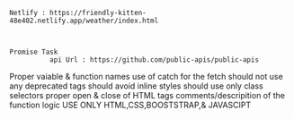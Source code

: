     Netlify : https://friendly-kitten-48e402.netlify.app/weather/index.html

    
                                                                          Promise Task
              api Url : https://github.com/public-apis/public-apis   
   Proper vaiable & function names 
   use of catch for the fetch
   should not use any deprecated tags
   should avoid inline styles 
   should use only class selectors
   proper open & close of HTML tags 
   comments/descripition of the function logic
   USE ONLY HTML,CSS,BOOSTSTRAP,& JAVASCIPT
